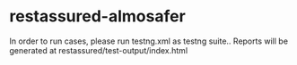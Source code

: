 # restassured-almosafer
In order to run cases, please run testng.xml as testng suite..
Reports will be generated at restassured/test-output/index.html
